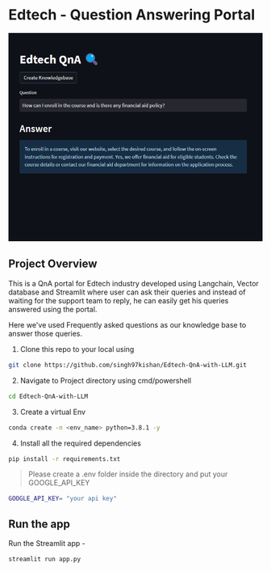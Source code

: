 # Edtech - Question Answering Portal

![Alt text](imgs/app.png)


## Project Overview
This is a QnA portal for Edtech industry developed using Langchain, Vector database and Streamlit where user can ask their queries and instead of waiting for the support team to reply, he can easily get his queries answered using the portal.

Here we've used Frequently asked questions as our knowledge base to answer those queries.

1. Clone this repo to your local using
```bash
git clone https://github.com/singh97kishan/Edtech-QnA-with-LLM.git
```

2. Navigate to Project directory using cmd/powershell
```bash
cd Edtech-QnA-with-LLM
```

3. Create a virtual Env
```bash
conda create -n <env_name> python=3.8.1 -y
``` 

4. Install all the required dependencies
```bash
pip install -r requirements.txt
```

> Please create a .env folder inside the directory and put your GOOGLE_API_KEY

```bash
GOOGLE_API_KEY= "your api key"
```

## Run the app

Run the Streamlit app -
```bash
streamlit run app.py
```
